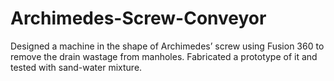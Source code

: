 # Archimedes-Screw-Conveyor
Designed a machine in the shape of Archimedes’ screw using Fusion 360 to remove the drain wastage from manholes. Fabricated a prototype of it and tested with sand-water mixture.
